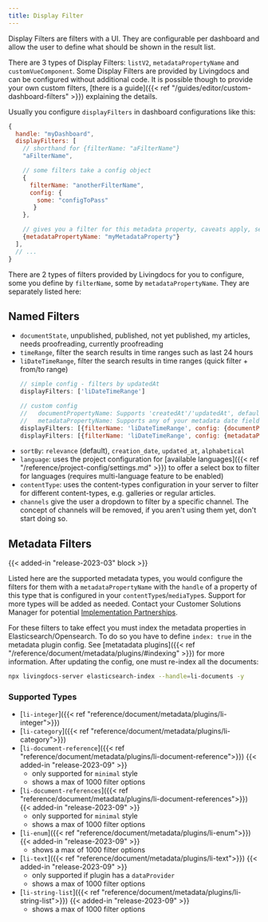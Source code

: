 ```yaml
---
title: Display Filter
---
```


Display Filters are filters with a UI. They are configurable per dashboard and allow the user to define what should be shown in the result list.

There are 3 types of Display Filters: `listV2`, `metadataPropertyName` and `customVueComponent`.
Some Display Filters are provided by Livingdocs and can be configured without additional code. It is possible though to provide your own custom filters, [there is a guide]({{< ref "/guides/editor/custom-dashboard-filters" >}}) explaining the details.

Usually you configure `displayFilters` in dashboard configurations like this:

```js
{
  handle: "myDashboard",
  displayFilters: [
    // shorthand for {filterName: "aFilterName"}
    "aFilterName",

    // some filters take a config object
    {
      filterName: "anotherFilterName",
      config: {
        some: "configToPass"
       }
    },

    // gives you a filter for this metadata property, caveats apply, see below. {{< added-in "release-2023-03" >}}
    {metadataPropertyName: "myMetadataProperty"}
  ],
  // ...
}

```

There are 2 types of filters provided by Livingdocs for you to configure, some you define by `filterName`, some by `metadataPropertyName`.
They are separately listed here:

## Named Filters

- `documentState`, unpublished, published, not yet published, my articles, needs proofreading, currently proofreading
- `timeRange`, filter the search results in time ranges such as last 24 hours
- `liDateTimeRange`, filter the search results in time ranges (quick filter + from/to range)
  ```js
  // simple config - filters by updatedAt
  displayFilters: ['liDateTimeRange']

  // custom config
  //   documentPropertyName: Supports 'createdAt'/'updatedAt', defaults to updatedAt
  //   metadataPropertyName: Supports any of your metadata date fields
  displayFilters: [{filterName: 'liDateTimeRange', config: {documentPropertyName: 'createdAt'}}]
  displayFilters: [{filterName: 'liDateTimeRange', config: {metadataPropertyName: 'publicationDate'}}]
  ```
- `sortBy`: `relevance` (default), `creation_date`, `updated_at`, `alphabetical`
- `language`: uses the project configuration for [available languages]({{< ref "/reference/project-config/settings.md" >}}) to offer a select box to filter for languages (requires multi-language feature to be enabled)
- `contentType`: uses the content-types configuration in your server to filter for different content-types, e.g. galleries or regular articles.
- `channels` give the user a dropdown to filter by a specific channel. The concept of channels will be removed, if you aren't using them yet, don't start doing so.

## Metadata Filters

{{< added-in "release-2023-03" block >}}

Listed here are the supported metadata types, you would configure the filters for them with a `metadataPropertyName` with the `handle` of a property of this type that is configured in your `contentType`s/`mediaType`s.
Support for more types will be added as needed. Contact your Customer Solutions Manager for potential [Implementation Partnerships](https://livingdocs.io/en/livingdocs-2022-2023-roadmap).

For these filters to take effect you must index the metadata properties in Elasticsearch/Opensearch. To do so you have to define `index: true` in the metadata plugin config. See [metatadata plugins]({{< ref "/reference/document/metadata/plugins/#indexing" >}}) for more information. After updating the config, one must re-index all the documents:

```sh
npx livingdocs-server elasticsearch-index --handle=li-documents -y
```

### Supported Types

- [`li-integer`]({{< ref "reference/document/metadata/plugins/li-integer">}})
- [`li-category`]({{< ref "reference/document/metadata/plugins/li-category">}})
- [`li-document-reference`]({{< ref "reference/document/metadata/plugins/li-document-reference">}}) {{< added-in "release-2023-09" >}}
  - only supported for `minimal` style
  - shows a max of 1000 filter options
- [`li-document-references`]({{< ref "reference/document/metadata/plugins/li-document-references">}}) {{< added-in "release-2023-09" >}}
  - only supported for `minimal` style
  - shows a max of 1000 filter options
- [`li-enum`]({{< ref "reference/document/metadata/plugins/li-enum">}}) {{< added-in "release-2023-09" >}}
  - shows a max of 1000 filter options
- [`li-text`]({{< ref "reference/document/metadata/plugins/li-text">}}) {{< added-in "release-2023-09" >}}
  - only supported if plugin has a `dataProvider`
  - shows a max of 1000 filter options
- [`li-string-list`]({{< ref "reference/document/metadata/plugins/li-string-list">}}) {{< added-in "release-2023-09" >}}
  - shows a max of 1000 filter options
